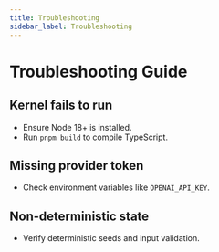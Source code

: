 ```yaml
---
title: Troubleshooting
sidebar_label: Troubleshooting
---
```


# Troubleshooting Guide

## Kernel fails to run
- Ensure Node 18+ is installed.
- Run `pnpm build` to compile TypeScript.

## Missing provider token
- Check environment variables like `OPENAI_API_KEY`.

## Non-deterministic state
- Verify deterministic seeds and input validation.
